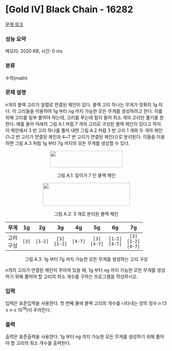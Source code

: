 # [Gold IV] Black Chain - 16282 

[문제 링크](https://www.acmicpc.net/problem/16282) 

### 성능 요약

메모리: 2020 KB, 시간: 0 ms

### 분류

수학(math)

### 문제 설명

<p>n개의 블랙 고리가 일렬로 연결된 체인이 있다. 블랙 고리 하나는 무게가 정확히 1g 이다. 이 고리들을 이용하여 1g 부터 <em>n</em>g 까지 가능한 모든 무게를 생성하려고 한다. 이를 위해 고리를 일부 풀어야 하는데, 고리를 푸는데 힘이 들어 최소 개의 고리만 풀기를 원한다. 예를 들어 아래의 그림 A.1 처럼 7 개의 고리로 구성된 블랙 체인이 있다고 하자. 이 체인에서 3 번 고리 하나를 풀어 내면 그림 A.2 처럼 3 번 고리 1 개와 두 개의 체인(1~2 번 고리가 연결된 체인과 4~7 번 고리가 연결된 체인)으로 분리된다. 이들을 이용하면 그림 A.3 처럼 1g 부터 7g 까지의 모든 무게를 생성할 수 있다.</p>

<p style="text-align: center;"><img alt="" src="https://upload.acmicpc.net/84c90735-fd4c-4678-80a1-9abf12a9fab6/-/preview/" style="width: 226px; height: 52px;"></p>

<p style="text-align: center;">그림 A.1: 길이가 7 인 블랙 체인</p>

<p style="text-align: center;"><img alt="" src="https://upload.acmicpc.net/c77fe2b3-587c-4266-9c20-8a5129f6baad/-/preview/" style="width: 271px; height: 72px;"></p>

<p style="text-align: center;">그림 A.2: 3 개로 분리된 블랙 체인</p>

<table class="table table-bordered" style="width: 100%;">
	<thead>
		<tr>
			<th style="text-align: center;">무게</th>
			<th style="text-align: center;">1g</th>
			<th style="text-align: center;">2g</th>
			<th style="text-align: center;">3g</th>
			<th style="text-align: center;">4g</th>
			<th style="text-align: center;">5g</th>
			<th style="text-align: center;">6g</th>
			<th style="text-align: center;">7g</th>
		</tr>
	</thead>
	<tbody>
		<tr>
			<td style="text-align: center;">고리<br>
			구성</td>
			<td style="text-align: center;"><code>[3]</code></td>
			<td style="text-align: center;"><code>[1-2]</code></td>
			<td style="text-align: center;"><code>[3]</code><br>
			<code>[1-2]</code></td>
			<td style="text-align: center;"><code>[4-7]</code></td>
			<td style="text-align: center;"><code>[3]</code><br>
			<code>[4-7]</code></td>
			<td style="text-align: center;"><code>[1-2]</code><br>
			<code>[4-7]</code></td>
			<td style="text-align: center;"><code>[3]</code><br>
			<code>[1-2]</code><br>
			<code>[4-7]</code></td>
		</tr>
	</tbody>
</table>

<p style="text-align: center;">그림 A.3: 1g 부터 7g 까지 가능한 모든 무게를 생성하는 고리 구성</p>

<p><em>n</em>개의 고리가 연결된 체인이 주어져 있을 때, 1g 부터 <em>n</em>g 까지 가능한 모든 무게를 생성하기 위해 풀어야 할 고리의 최소 개수를 구하는 프로그램을 작성하시오.</p>

### 입력 

 <p>입력은 표준입력을 사용한다. 첫 번째 줄에 블랙 고리의 개수를 나타내는 양의 정수 <em>n</em> (3 ≤ <em>n</em> ≤ 10<sup>18</sup>)이 주어진다.</p>

### 출력 

 <p>출력은 표준출력을 사용한다. 1g 부터 <em>n</em>g 까지 가능한 모든 무게를 생성하기 위해 풀어야 할 고리의 최소 개수를 출력한다.</p>


